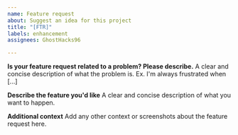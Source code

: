 ```yaml
---
name: Feature request
about: Suggest an idea for this project
title: "[FTR]"
labels: enhancement
assignees: GhostHacks96

---
```


**Is your feature request related to a problem? Please describe.**
A clear and concise description of what the problem is. Ex. I'm always frustrated when [...]

**Describe the feature you'd like**
A clear and concise description of what you want to happen.

**Additional context**
Add any other context or screenshots about the feature request here.
